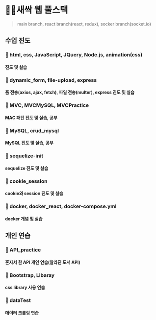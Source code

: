 # 👩‍💻새싹 웹 풀스택
> main branch, react branch(react, redux), socker branch(socket.io)

## 수업 진도 
### 📖 html, css, JavaScript, JQuery, Node.js, animation(css)
#### 진도 및 실습

### 📖 dynamic_form, file-upload, express
#### 폼 전송(axios, ajax, fetch), 파일 전송(multer), express 진도 및 실습

### 📖 MVC, MVCMySQL, MVCPractice
#### MAC 패턴 진도 및 실습, 공부

### 📖 MySQL, crud_mysql
#### MySQL 진도 및 실습, 공부

### 📖 sequelize-init 
#### sequelize 진도 및 실습

### 📖 cookie_session
#### cookie와 session 진도 및 실습

### 📖 docker, docker_react, docker-compose.yml
#### docker 개념 및 실습

## 개인 연습
### 📖 API_practice
#### 혼자서 한 API 개인 연습(알라딘 도서 API)

### 📖 Bootstrap, Libaray
#### css library 사용 연습

### 📖 dataTest 
#### 데이터 크롤링 연습



